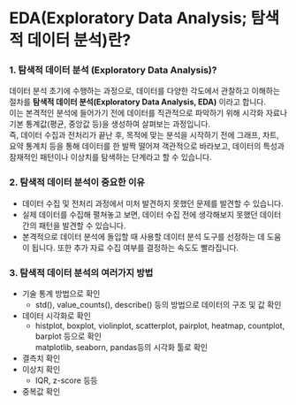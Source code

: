 # EDA(Exploratory Data Analysis; 탐색적 데이터 분석)란?

### 1. 탐색적 데이터 분석 (Exploratory Data Analysis)?

   데이터 분석 초기에 수행하는 과정으로, 데이터를 다양한 각도에서 관찰하고 이해하는 절차를 **탐색적 데이터 분석(Exploratory Data Analysis, EDA)** 이라고 합니다.   
   이는 본격적인 분석에 들어가기 전에 데이터를 직관적으로 파악하기 위해 시각화 자료나 기본 통계값(평균, 중앙값 등)을 생성하여 살펴보는 과정입니다.   
   즉, 데이터 수집과 전처리가 끝난 후, 목적에 맞는 분석을 시작하기 전에 그래프, 차트, 요약 통계치 등을 통해 데이터를 한 발짝 떨어져 객관적으로 바라보고, 데이터의 특성과 잠재적인 패턴이나 이상치를 탐색하는 단계라고 할 수 있습니다.   

### 2. 탐색적 데이터 분석이 중요한 이유
   - 데이터 수집 및 전처리 과정에서 미처 발견하지 못했던 문제를 발견할 수 있습니다.
   - 실제 데이터를 수집해 펼쳐놓고 보면, 데이터 수집 전에 생각해보지 못했던 데이터 간의 패턴을 발견할 수 있습니다.
   - 본격적으로 데이터 분석에 돌입할 때 사용할 데이터 분석 도구를 선정하는 데 도움이 됩니다. 또한 추가 자료 수집 여부를 결정하는 속도도 빨라집니다.


### 3. 탐색적 데이터 분석의 여러가지 방법
   - 기술 통계 방법으로 확인
       - std(), value_counts(), describe() 등의 방법으로 데이터의 구조 및 값 확인
   - 데이터 시각화로 확인
       - histplot, boxplot, violinplot, scatterplot, pairplot, heatmap, countplot, barplot 등으로 확인   
         matplotlib, seaborn, pandas등의 시각화 툴로 확인
   - 결측치 확인
   - 이상치 확인   
       - IQR, z-score 등등
   - 중복값 확인
